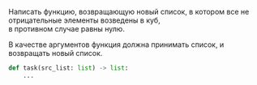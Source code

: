 Написать функцию, возвращающую новый список, в котором все не отрицательные элементы возведены в куб,  
в противном случае равны нулю.

В качестве аргументов функция должна принимать список, и возвращать новый список.

```python
def task(src_list: list) -> list:
    ...
```
